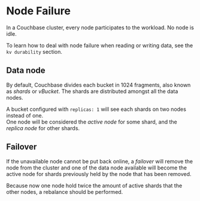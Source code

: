 # Node Failure

In a Couchbase cluster, every node participates to the workload. No node is idle.  

To learn how to deal with node failure when reading or writing data, see the `kv durability` section.

## Data node

By default, Couchbase divides each bucket in 1024 fragments, also known as _shards_ or _vBucket_.
The shards are distributed amongst all the data nodes.   

A bucket configured with `replicas: 1` will see each shards on two nodes instead of one.  
One node will be considered the _active node_ for some shard, and the _replica node_ for other shards.

## Failover

If the unavailable node cannot be put back online, a _failover_ will remove the node from the cluster and one of the data node available will become the active node for shards previously held by the node that has been removed.  

Because now one node hold twice the amount of active shards that the other nodes, a rebalance should be performed.
